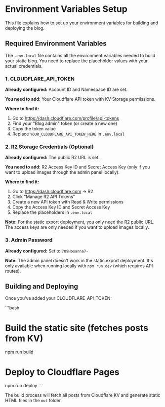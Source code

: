 # Environment Variables Setup

This file explains how to set up your environment variables for building and deploying the blog.

## Required Environment Variables

The `.env.local` file contains all the environment variables needed to build your static blog. You need to replace the placeholder values with your actual credentials.

### 1. CLOUDFLARE_API_TOKEN

**Already configured:** Account ID and Namespace ID are set.

**You need to add:** Your Cloudflare API token with KV Storage permissions.

**Where to find it:**
1. Go to https://dash.cloudflare.com/profile/api-tokens
2. Find your "Blog admin" token (or create a new one)
3. Copy the token value
4. Replace `YOUR_CLOUDFLARE_API_TOKEN_HERE` in `.env.local`

### 2. R2 Storage Credentials (Optional)

**Already configured:** The public R2 URL is set.

**You need to add:** R2 Access Key ID and Secret Access Key (only if you want to upload images through the admin panel locally).

**Where to find it:**
1. Go to https://dash.cloudflare.com → R2
2. Click "Manage R2 API Tokens"
3. Create a new API token with Read & Write permissions
4. Copy the Access Key ID and Secret Access Key
5. Replace the placeholders in `.env.local`

**Note:** For the static export deployment, you only need the R2 public URL. The access keys are only needed if you want to upload images locally.

### 3. Admin Password

**Already configured:** Set to `789Hosanna7-`

**Note:** The admin panel doesn't work in the static export deployment. It's only available when running locally with `npm run dev` (which requires API routes).

## Building and Deploying

Once you've added your CLOUDFLARE_API_TOKEN:

\`\`\`bash
# Build the static site (fetches posts from KV)
npm run build

# Deploy to Cloudflare Pages
npm run deploy
\`\`\`

The build process will fetch all posts from Cloudflare KV and generate static HTML files in the `out` folder.
